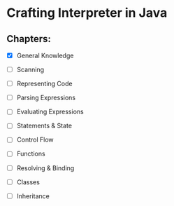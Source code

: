 # Crafting Interpreter in Java

## Chapters:

-[x] General Knowledge
-[ ] Scanning
-[ ] Representing Code
-[ ] Parsing Expressions
-[ ] Evaluating Expressions
-[ ] Statements & State
-[ ] Control Flow
-[ ] Functions
-[ ] Resolving & Binding
-[ ] Classes
-[ ] Inheritance

